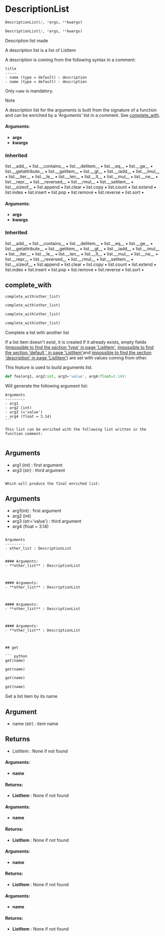 # DescriptionList

``` python
DescriptionList(/, *args, **kwargs)
```



``` python
DescriptionList(/, *args, **kwargs)
```



Description list made

A description list is a list of Listtem

A description is coming from the following syntax in a comment:

```
title
-----
- name (type = default) : description
- name (type = default) : description
```

Only `name` is mandatory.

> [!NOTE]
> A description list for the arguments is built from the signature of a function
> and can be enriched by a 'Arguments' list in a comment. See [complete_with](pydoc-descriptionlist.md#complete_with).


#### Arguments:
- **args**
- **kwargs**

### Inherited

list.\_\_add__ :black_small_square: list.\_\_contains__ :black_small_square: list.\_\_delitem__ :black_small_square: list.\_\_eq__ :black_small_square: list.\_\_ge__ :black_small_square: list.\_\_getattribute__ :black_small_square: list.\_\_getitem__ :black_small_square: list.\_\_gt__ :black_small_square: list.\_\_iadd__ :black_small_square: list.\_\_imul__ :black_small_square: list.\_\_iter__ :black_small_square: list.\_\_le__ :black_small_square: list.\_\_len__ :black_small_square: list.\_\_lt__ :black_small_square: list.\_\_mul__ :black_small_square: list.\_\_ne__ :black_small_square: list.\_\_repr__ :black_small_square: list.\_\_reversed__ :black_small_square: list.\_\_rmul__ :black_small_square: list.\_\_setitem__ :black_small_square: list.\_\_sizeof__ :black_small_square: list.append :black_small_square: list.clear :black_small_square: list.copy :black_small_square: list.count :black_small_square: list.extend :black_small_square: list.index :black_small_square: list.insert :black_small_square: list.pop :black_small_square: list.remove :black_small_square: list.reverse :black_small_square: list.sort :black_small_square: 



#### Arguments:
- **args**
- **kwargs**

### Inherited

list.\_\_add__ :black_small_square: list.\_\_contains__ :black_small_square: list.\_\_delitem__ :black_small_square: list.\_\_eq__ :black_small_square: list.\_\_ge__ :black_small_square: list.\_\_getattribute__ :black_small_square: list.\_\_getitem__ :black_small_square: list.\_\_gt__ :black_small_square: list.\_\_iadd__ :black_small_square: list.\_\_imul__ :black_small_square: list.\_\_iter__ :black_small_square: list.\_\_le__ :black_small_square: list.\_\_len__ :black_small_square: list.\_\_lt__ :black_small_square: list.\_\_mul__ :black_small_square: list.\_\_ne__ :black_small_square: list.\_\_repr__ :black_small_square: list.\_\_reversed__ :black_small_square: list.\_\_rmul__ :black_small_square: list.\_\_setitem__ :black_small_square: list.\_\_sizeof__ :black_small_square: list.append :black_small_square: list.clear :black_small_square: list.copy :black_small_square: list.count :black_small_square: list.extend :black_small_square: list.index :black_small_square: list.insert :black_small_square: list.pop :black_small_square: list.remove :black_small_square: list.reverse :black_small_square: list.sort :black_small_square: 



## complete_with

``` python
complete_with(other_list)
```



``` python
complete_with(other_list)
```



``` python
complete_with(other_list)
```



``` python
complete_with(other_list)
```



Complete a list with another list

If a list item doesn't exist, it is created
If it already exists, empty fields ([impossible to find the section 'type' in page 'ListItem'](page.file_name), [impossible to find the section 'default ' in page 'ListItem'](page.file_name)and [impossible to find the section 'description' in page 'ListItem'](page.file_name))
are set with values coming from other.

This feature is used to build arguments list. 
    
``` python
def foo(arg1, arg2:int, arg3='value', arg4:float=3.14):
```

Will generate the following argument list:

````
Arguments
---------
- arg1
- arg2 (int)
- arg3 (='value')
- arg4 (float = 3.14)
```

This list can be enriched with the following list written in the function comment:


````
Arguments
---------
- arg1 (int) : first argument
- arg3 (str) : third argument        
```

Which will produce the final enriched list:

````
Arguments
---------
- arg1(int) : first argument
- arg2 (int)
- arg3 (str='value') : third argument 
- arg4 (float = 3.14)
```

Arguments
---------
- other_list : DescriptionList


#### Arguments:
- **other_list** : DescriptionList



#### Arguments:
- **other_list** : DescriptionList



#### Arguments:
- **other_list** : DescriptionList



#### Arguments:
- **other_list** : DescriptionList



## get

``` python
get(name)
```



``` python
get(name)
```



``` python
get(name)
```



``` python
get(name)
```



Get a list item by its name

Argument
--------
- name (str) : item name

Returns
-------
- ListItem : None if not found


#### Arguments:
- **name**



#### Returns:
- **ListItem** : None if not found



#### Arguments:
- **name**



#### Returns:
- **ListItem** : None if not found



#### Arguments:
- **name**



#### Returns:
- **ListItem** : None if not found



#### Arguments:
- **name**



#### Returns:
- **ListItem** : None if not found

